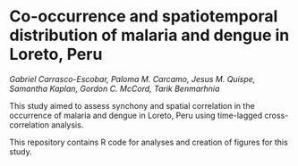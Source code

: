 # Co-occurrence and spatiotemporal distribution of malaria and dengue in Loreto, Peru

*Gabriel Carrasco-Escobar, Paloma M. Carcamo, Jesus M. Quispe, Samantha Kaplan, Gordon C. McCord, Tarik Benmarhnia*

This study aimed to assess synchony and spatial correlation in the occurrence of malaria and dengue in Loreto, Peru using time-lagged cross-correlation analysis.

This repository contains R code for analyses and creation of figures for this study.
